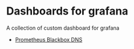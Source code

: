 # Dashboards for grafana

A collection of custom dashboard for grafana


- [Prometheus Blackbox DNS](./Prometheus%20Blackbox%20DNS)